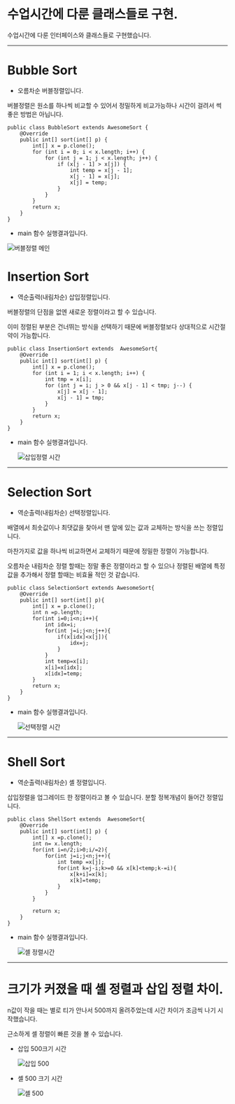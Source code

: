 # 수업시간에 다룬 클래스들로 구현.

수업시간에 다룬 인터페이스와 클래스들로 구현했습니다.

***
# Bubble Sort

* 오름차순 버블정렬입니다.

버블정렬은 원소를 하나씩 비교할 수 있어서 정밀하게 비교가능하나 시간이 걸려서 썩 좋은 방법은 아닙니다.
```
public class BubbleSort extends AwesomeSort {
    @Override
    public int[] sort(int[] p) {
        int[] x = p.clone();
        for (int i = 0; i < x.length; i++) {
            for (int j = 1; j < x.length; j++) {
                if (x[j - 1] > x[j]) {
                    int temp = x[j - 1];
                    x[j - 1] = x[j];
                    x[j] = temp;
                }
            }
        }
        return x;
    }
}
```

* main 함수 실행결과입니다.

![버블정렬 메인](https://user-images.githubusercontent.com/80373000/116962458-f8b20480-ace0-11eb-87b2-50f8519727b0.JPG)

# Insertion Sort

* 역순출력(내림차순) 삽입정렬입니다.

버블정렬의 단점을 없엔 새로운 정렬이라고 할 수 있습니다. 

이미 정렬된 부분은 건너뛰는 방식을 선택하기 때문에 버블정렬보다 상대적으로 시간절약이 가능합니다.
```
public class InsertionSort extends  AwesomeSort{
    @Override
    public int[] sort(int[] p) {
        int[] x = p.clone();
        for (int i = 1; i < x.length; i++) {
            int tmp = x[i];
            for (int j = i; j > 0 && x[j - 1] < tmp; j--) {
                x[j] = x[j - 1];
                x[j - 1] = tmp;
            }
        }
        return x;
    }
}
```

* main 함수 실행결과입니다.

    ![삽입정렬 시간](https://user-images.githubusercontent.com/80373000/116873978-834c2280-ac53-11eb-887c-aa7b69665b59.JPG)
*** 

# Selection Sort

* 역순출력(내림차순) 선택정렬입니다.

배열에서 최솟값이나 최댓값을 찾아서 맨 앞에 있는 값과 교체하는 방식을 쓰는 정렬입니다. 

마찬가지로 값을 하나씩 비교하면서 교체하기 때문에 정밀한 정렬이 가능합니다.

오름차순 내림차순 정렬 할때는 정말 좋은 정렬이라고 할 수 있으나 정렬된 배열에 특정 값을 추가해서 정렬 할때는 비효율 적인 것 같습니다.

```
public class SelectionSort extends AwesomeSort{
    @Override
    public int[] sort(int[] p){
        int[] x = p.clone();
        int n =p.length;
        for(int i=0;i<n;i++){
            int idx=i;
            for(int j=i;j<n;j++){
                if(x[idx]<x[j]){
                    idx=j;
                }
            }
            int temp=x[i];
            x[i]=x[idx];
            x[idx]=temp;
        }
        return x;
    }
}
```

* main 함수 실행결과입니다.

    ![선택정렬 시간](https://user-images.githubusercontent.com/80373000/116873980-834c2280-ac53-11eb-8b55-fc4acd0d01ab.JPG)
***
# Shell Sort

* 역순출력(내림차순) 셸 정렬입니다.

삽입정렬을 업그레이드 한 정렬이라고 볼 수 있습니다. 분할 정복개념이 들어간 정렬입니다.
```
public class ShellSort extends  AwesomeSort{
    @Override
    public int[] sort(int[] p) {
        int[] x =p.clone();
        int n= x.length;
        for(int i=n/2;i>0;i/=2){
            for(int j=i;j<n;j++){
                int temp =x[j];
                for(int k=j-i;k>=0 && x[k]<temp;k-=i){
                    x[k+i]=x[k];
                    x[k]=temp;
                }
            }
        }

        return x;
    }
}
```

* main 함수 실행결과입니다.

    ![셸 정렬시간](https://user-images.githubusercontent.com/80373000/116873975-821af580-ac53-11eb-8afd-b99fea2fc5b3.JPG)
***

# 크기가 커졌을 때 셸 정렬과 삽입 정렬 차이.

n값이 작을 때는 별로 티가 안나서 500까지 올려주었는데 시간 차이가 조금씩 나기 시작했습니다. 

근소하게 셸 정렬이 빠른 것을 볼 수 있습니다.

* 삽입 500크기 시간

    ![삽입 500](https://user-images.githubusercontent.com/80373000/116873977-82b38c00-ac53-11eb-94b1-cc09cf7d8add.JPG)

* 셸 500 크기 시간

    ![셸 500](https://user-images.githubusercontent.com/80373000/116873981-83e4b900-ac53-11eb-8faa-47728f377fd0.JPG)
